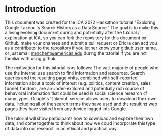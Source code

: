 # Introduction

This document was created for the ICA 2022 Hackathon tutorial "Exploring Google Takeout's Search History as a Data Source." The goal is to make this a living evolving document during and potentially after the tutorial / exploration at ICA, so you can fork the repository for this document on Github, make your changes and submit a pull request or Ericka can add you as a contributor to the repository if you let her know your github user name, or just email menchent@american.edu during the tutorial if you are not familiar with using github.

The motivation for this tutorial is as follows: The vast majority of people who use the Internet use search to find information and resources. Search queries and the resulting page visits, combined with self-reported information about a topic of interest (e.g. politics, content creation, sales funnel, fandom), are an under-explored and potentially rich source of behavioral information that could be used in social science research of many types. Google's 'Takeout' service allows users to download their own data, including all of the search terms they have used and the resulting web pages they have visited from any device logged into Google.

The tutorial will show participants how to download and explore their own data, and come together to think about how we could incorporate this type of data into our research in an ethical and practical way.
